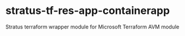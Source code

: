 # stratus-tf-res-app-containerapp
Stratus terraform wrapper module for Microsoft Terraform AVM module
